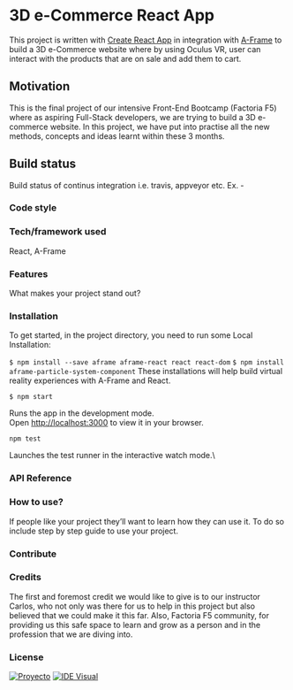 # 3D e-Commerce React App

This project is written with [Create React App](https://github.com/facebook/create-react-app) in integration with [A-Frame](https://aframe.io/) to build a 3D e-Commerce website where by using Oculus VR, user can interact with the products that are on sale and add them to cart. 

## Motivation 

This is the final project of our intensive Front-End Bootcamp (Factoria F5) where as aspiring Full-Stack developers, we are trying to build a 3D e-commerce website. In this project, we have put into practise all the new methods, concepts and ideas learnt within these 3 months. 

## Build status
Build status of continus integration i.e. travis, appveyor etc. Ex. -

### Code style


### Tech/framework used
React, A-Frame

### Features
What makes your project stand out?

### Installation

To get started, in the project directory, you need to run some Local Installation:

`$ npm install --save aframe aframe-react react react-dom`
`$ npm install aframe-particle-system-component`
These installations will help build virtual reality experiences with A-Frame and React.

`$ npm start`

Runs the app in the development mode.\
Open [http://localhost:3000](http://localhost:3000) to view it in your browser.

`npm test`

Launches the test runner in the interactive watch mode.\

### API Reference


### How to use?
If people like your project they’ll want to learn how they can use it. To do so include step by step guide to use your project.

### Contribute


### Credits
The first and foremost credit we would like to give is to our instructor Carlos, who not only was there for us to help in this project but also believed that we could make it this far. Also, Factoria F5 community, for providing us this safe space to learn and grow as a person and in the profession that we are diving into.

### License

[![Proyecto](https://img.shields.io/badge/Proyecto-yellow)](https://github.com)
[![IDE Visual](https://img.shields.io/badge/IDE-red)](https://github.com)

